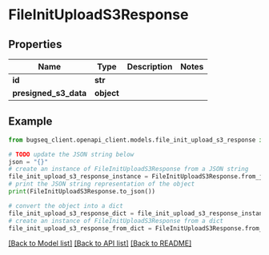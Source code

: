 # FileInitUploadS3Response


## Properties

Name | Type | Description | Notes
------------ | ------------- | ------------- | -------------
**id** | **str** |  | 
**presigned_s3_data** | **object** |  | 

## Example

```python
from bugseq_client.openapi_client.models.file_init_upload_s3_response import FileInitUploadS3Response

# TODO update the JSON string below
json = "{}"
# create an instance of FileInitUploadS3Response from a JSON string
file_init_upload_s3_response_instance = FileInitUploadS3Response.from_json(json)
# print the JSON string representation of the object
print(FileInitUploadS3Response.to_json())

# convert the object into a dict
file_init_upload_s3_response_dict = file_init_upload_s3_response_instance.to_dict()
# create an instance of FileInitUploadS3Response from a dict
file_init_upload_s3_response_from_dict = FileInitUploadS3Response.from_dict(file_init_upload_s3_response_dict)
```
[[Back to Model list]](../README.md#documentation-for-models) [[Back to API list]](../README.md#documentation-for-api-endpoints) [[Back to README]](../README.md)


